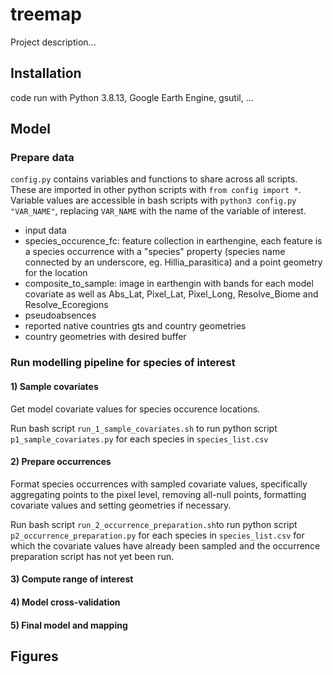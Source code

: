# treemap

Project description...

## Installation
code run with Python 3.8.13, Google Earth Engine, gsutil, ...

## Model
### Prepare data
`config.py` contains variables and functions to share across all scripts. These are imported in other python scripts with `from config import *`. Variable values are accessible in bash scripts with `python3 config.py "VAR_NAME"`, replacing `VAR_NAME` with the name of the variable of interest.

- input data
 - species_occurence_fc: feature collection in earthengine, each feature 
is a species occurrence with a "species" property (species name 
connected by an underscore, eg. Hillia_parasitica) and a point geometry 
for the location
 - composite_to_sample: image in earthengin with bands for each model 
covariate as well as Abs_Lat, Pixel_Lat, Pixel_Long, Resolve_Biome and 
Resolve_Ecoregions
 - pseudoabsences
 - reported native countries gts and country geometries
 - country geometries with desired buffer


### Run modelling pipeline for species of interest

#### 1) Sample covariates
Get model covariate values for species occurence locations.

Run bash script `run_1_sample_covariates.sh` to run python script `p1_sample_covariates.py` for each species in `species_list.csv`

#### 2) Prepare occurrences
Format species occurrences with sampled covariate values, specifically aggregating points to the pixel level, removing all-null points, formatting covariate values and setting geometries if necessary.

Run bash script `run_2_occurrence_preparation.sh`to run python script `p2_occurrence_preparation.py` for each species in `species_list.csv` for which the covariate values have already been sampled and the occurrence preparation script has not yet been run.

#### 3) Compute range of interest

#### 4) Model cross-validation

#### 5) Final model and mapping

## Figures
